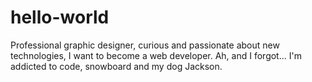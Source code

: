 # hello-world


Professional graphic designer, curious and passionate about new technologies, I want to become a web developer. 
Ah, and I forgot... I'm addicted to code, snowboard and my dog Jackson. 
